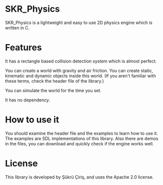 # SKR_Physics
SKR_Physics is a lightweight and easy to use 2D physics engine which is written in C.

# Features
It has a rectangle based collision detection system which is almost perfect.

You can create a world with gravity and air friction. You can create static, kinematic and dynamic objects inside this world. (If you aren't familiar with these terms, check the header file of the library.) 

You can simulate the world for the time you set.

It has no dependency.

# How to use it
You should examine the header file and the examples to learn how to use it. The examples are SDL implementations of this library. Also there are demos in the files, you can download and quickly check if the engine works well.

# License
This library is developed by Şükrü Çiriş, and uses the Apache 2.0 license.
